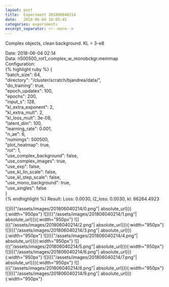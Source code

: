 ```yaml
---
layout: post
title:  Experiment 201806040214
date:   2018-06-04 10:05:45
categories: experiments
excerpt_separator: <!--more-->
---
```

Complex objects, clean background. KL = 3-e8  

 <!--more-->
Date: 2018-06-04 02:14  
Data: n500500_rot1_complex_w_monobckgr.memmap  
Configuration:   
{% highlight ruby %}
{  
    "batch_size": 64,   
    "directory": "/cluster/scratch/bjandrea/data/",   
    "do_training": true,   
    "epoch_updates": 100,   
    "epochs": 200,   
    "input_s": 128,   
    "kl_extra_exponent": 2,   
    "kl_extra_mult": 2,   
    "kl_loss_mult": 3e-08,   
    "latent_dim": 100,   
    "learning_rate": 0.001,   
    "n_ae": 6,   
    "numimgs": 500500,   
    "plot_heatmap": true,   
    "rot": 1,   
    "use_complex_background": false,   
    "use_complex_images": true,   
    "use_exp": false,   
    "use_kl_lin_scale": false,   
    "use_kl_step_scale": false,   
    "use_mono_background": true,   
    "use_singles": false  
}  
{% endhighlight %}
Result: Loss: 0.0030, l2_loss: 0.0030, kl: 86264.4923  

![]({{"/assets/images/201806040214/0.png"| absolute_url}}){:width="950px"}
![]({{"/assets/images/201806040214/1.png"| absolute_url}}){:width="950px"}
![]({{"/assets/images/201806040214/2.png"| absolute_url}}){:width="950px"}
![]({{"/assets/images/201806040214/3.png"| absolute_url}}){:width="950px"}
![]({{"/assets/images/201806040214/4.png"| absolute_url}}){:width="950px"}
![]({{"/assets/images/201806040214/5.png"| absolute_url}}){:width="950px"}
![]({{"/assets/images/201806040214/6.png"| absolute_url}}){:width="950px"}
![]({{"/assets/images/201806040214/7.png"| absolute_url}}){:width="950px"}
![]({{"/assets/images/201806040214/8.png"| absolute_url}}){:width="950px"}
![]({{"/assets/images/201806040214/9.png"| absolute_url}}){:width="950px"}
